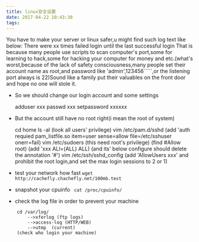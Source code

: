 ```yaml
---
title: linux安全设置
date: 2017-04-22 10:43:38
tags:
---
```

You have to make your server or linux safer,u might find such log text like below:
There were xx times failed login until the last successful login
That is because many people use scripts to scan computer's port,some for learning to hack,some for hacking
your computer for money and etc.(what's worst,because of the lack of safety consciousness,many people set
 their account name as root,and password like 'admin',123456`````,or the listening port always is 22)Sound 
 like a family put their valuables on the front door and hope no one will stole it.
 
 - So we should change our login account and some settings
 
    adduser xxx
    passwd xxx
    setpassword xxxxxx
 - But the account still have no root right(i mean the root of system)

    cd home
    ls -al (look all users' privilege)
    vim /etc/pam.d/sshd 
    (add 'auth requied pam_listfile.so item=user sense=allow file=/etc/sshuser onerr=fail)
    vim /etc/sudoers (this need root's privilege)
    (find #Allow root)
    (add 'xxx ALl=(ALL) ALL)
    (and its' below configure should delete the annotation '#')
    vim /etc/ssh/sshd_config 
    (add 'AllowUsers xxx' and prohibit the root login,and set the max login sessions to 2 or 1)

 - test your network how fast
   ` wget http://cachefly.chachefly.net/100mb.test `

 - snapshot your cpuinfo
   ` cat /proc/cpuinfo/`

- check the log file in order to prevent your machine
```
    cd /var/log/
        -->xferlog (ftp logs)
        -->access-log (HTTP/WEB)
        -->utmp  (current)
    (check who login your machine)
 ```
 